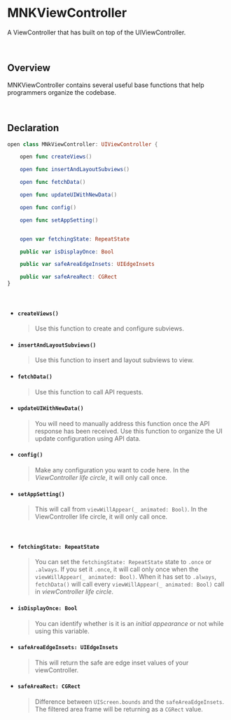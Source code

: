 
# MNKViewController
A ViewController that has built on top of the UIViewController.

<br>

## Overview
MNKViewController contains several useful base functions that help programmers organize the codebase.

<br>

## Declaration

```swift
open class MNkViewController: UIViewController {

    open func createViews()

    open func insertAndLayoutSubviews()

    open func fetchData()

    open func updateUIWithNewData()

    open func config()

    open func setAppSetting()


    open var fetchingState: RepeatState

    public var isDisplayOnce: Bool

    public var safeAreaEdgeInsets: UIEdgeInsets

    public var safeAreaRect: CGRect
}
```

<br>

-  #### `createViews()`
                    
    > Use this function to create and configure subviews.

-   #### `insertAndLayoutSubviews()`

    > Use this function to insert and layout subviews to view.

-   #### `fetchData()`

    > Use this function to call API requests.

-   #### `updateUIWithNewData()`

    > You will need to manually address this function once the API response has been received. Use this function to organize the UI update configuration using API data. 

-   #### `config()`

    > Make any configuration you want to code here. In the *ViewController life circle*, it will only call once.

-   #### `setAppSetting()`

    > This will call from `viewWillAppear(_ animated: Bool)`. In the ViewController life circle, it will only call once.

    <br>

-   #### `fetchingState: RepeatState`

    > You can set the `fetchingState: RepeatState` state to `.once` or `.always`.  If you set it `.once`, it will call only once when the `viewWillAppear(_ animated: Bool)`.  When it has set to `.always`, `fetchData()` will call every `viewWillAppear(_ animated: Bool)` call in *viewController life circle*.

-   #### `isDisplayOnce: Bool`

    > You can identify whether is it is an *initial appearance* or not while using this variable.

-   #### `safeAreaEdgeInsets: UIEdgeInsets`
    > This will return the safe are edge inset values of your viewController. 

-   #### `safeAreaRect: CGRect`
    > Difference between `UIScreen.bounds` and the  `safeAreaEdgeInsets`. The filtered area frame will be returning as a `CGRect` value.
